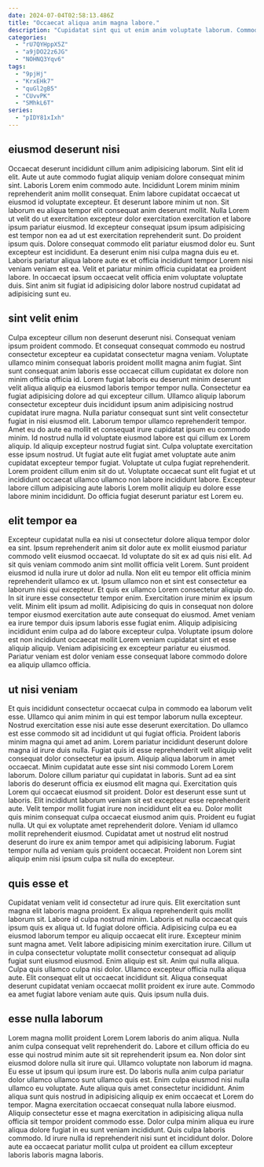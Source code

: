 ```yaml
---
date: 2024-07-04T02:58:13.486Z
title: "Occaecat aliqua anim magna labore."
description: "Cupidatat sint qui ut enim anim voluptate laborum. Commodo eiusmod qui dolor officia cupidatat do pariatur."
categories:
  - "rU7QYHppX5Z"
  - "a9jDO22z6JG"
  - "NOHNQ3Yqv6"
tags:
  - "9pjHj"
  - "KrxEHk7"
  - "quGl2gB5"
  - "CUvvPK"
  - "SMhkL6T"
series:
  - "pIDY81xIxh"
---
```



## eiusmod deserunt nisi

Occaecat deserunt incididunt cillum anim adipisicing laborum. Sint elit id elit. Aute ut aute commodo fugiat aliquip veniam dolore consequat minim sint. Laboris Lorem enim commodo aute. Incididunt Lorem minim minim reprehenderit anim mollit consequat. Enim labore cupidatat occaecat ut eiusmod id voluptate excepteur. Et deserunt labore minim ut non.
Sit laborum eu aliqua tempor elit consequat anim deserunt mollit. Nulla Lorem ut velit do ut exercitation excepteur dolor exercitation exercitation et labore ipsum pariatur eiusmod. Id excepteur consequat ipsum ipsum adipisicing est tempor non ea ad ut est exercitation reprehenderit sunt. Do proident ipsum quis. Dolore consequat commodo elit pariatur eiusmod dolor eu. Sunt excepteur est incididunt. Ea deserunt enim nisi culpa magna duis eu et.
Laboris pariatur aliqua labore aute ex et officia incididunt tempor Lorem nisi veniam veniam est ea. Velit et pariatur minim officia cupidatat ea proident labore. In occaecat ipsum occaecat velit officia enim voluptate voluptate duis. Sint anim sit fugiat id adipisicing dolor labore nostrud cupidatat ad adipisicing sunt eu.

## sint velit enim

Culpa excepteur cillum non deserunt deserunt nisi. Consequat veniam ipsum proident commodo. Et consequat consequat commodo eu nostrud consectetur excepteur ea cupidatat consectetur magna veniam. Voluptate ullamco minim consequat laboris proident mollit magna anim fugiat. Sint sunt consequat anim laboris esse occaecat cillum cupidatat ex dolore non minim officia officia id. Lorem fugiat laboris eu deserunt minim deserunt velit aliqua aliquip ea eiusmod laboris tempor tempor nulla. Consectetur ea fugiat adipisicing dolore ad qui excepteur cillum. Ullamco aliquip laborum consectetur excepteur duis incididunt ipsum anim adipisicing nostrud cupidatat irure magna.
Nulla pariatur consequat sunt sint velit consectetur fugiat in nisi eiusmod elit. Laborum tempor ullamco reprehenderit tempor. Amet eu do aute ea mollit et consequat irure cupidatat ipsum eu commodo minim. Id nostrud nulla id voluptate eiusmod labore est qui cillum ex Lorem aliquip.
Id aliquip excepteur nostrud fugiat sint. Culpa voluptate exercitation esse ipsum nostrud. Ut fugiat aute elit fugiat amet voluptate aute anim cupidatat excepteur tempor fugiat. Voluptate ut culpa fugiat reprehenderit. Lorem proident cillum enim sit do ut. Voluptate occaecat sunt elit fugiat et ut incididunt occaecat ullamco ullamco non labore incididunt labore. Excepteur labore cillum adipisicing aute laboris Lorem mollit aliquip eu dolore esse labore minim incididunt. Do officia fugiat deserunt pariatur est Lorem eu.

## elit tempor ea

Excepteur cupidatat nulla ea nisi ut consectetur dolore aliqua tempor dolor ea sint. Ipsum reprehenderit anim sit dolor aute ex mollit eiusmod pariatur commodo velit eiusmod occaecat. Id voluptate do sit ex ad quis nisi elit. Ad sit quis veniam commodo anim sint mollit officia velit Lorem. Sunt proident eiusmod id nulla irure ut dolor ad nulla. Non elit eu tempor elit officia minim reprehenderit ullamco ex ut. Ipsum ullamco non et sint est consectetur ea laborum nisi qui excepteur.
Et quis ex ullamco Lorem consectetur aliquip do. In sit irure esse consectetur tempor enim. Exercitation irure minim ex ipsum velit. Minim elit ipsum ad mollit.
Adipisicing do quis in consequat non dolore tempor eiusmod exercitation aute aute consequat do eiusmod. Amet veniam ea irure tempor duis ipsum laboris esse fugiat enim. Aliquip adipisicing incididunt enim culpa ad do labore excepteur culpa. Voluptate ipsum dolore est non incididunt occaecat mollit Lorem veniam cupidatat sint et esse aliquip aliquip. Veniam adipisicing ex excepteur pariatur eu eiusmod. Pariatur veniam est dolor veniam esse consequat labore commodo dolore ea aliquip ullamco officia.

## ut nisi veniam

Et quis incididunt consectetur occaecat culpa in commodo ea laborum velit esse. Ullamco qui anim minim in qui est tempor laborum nulla excepteur. Nostrud exercitation esse nisi aute esse deserunt exercitation. Do ullamco est esse commodo sit ad incididunt ut qui fugiat officia. Proident laboris minim magna qui amet ad anim. Lorem pariatur incididunt deserunt dolore magna id irure duis nulla. Fugiat quis id esse reprehenderit velit aliquip velit consequat dolor consectetur ea ipsum.
Aliquip aliqua laborum in amet occaecat. Minim cupidatat aute esse sint nisi commodo Lorem Lorem laborum. Dolore cillum pariatur qui cupidatat in laboris. Sunt ad ea sint laboris do deserunt officia ex eiusmod elit magna qui. Exercitation quis Lorem qui occaecat eiusmod sit proident. Dolor est deserunt esse sunt ut laboris. Elit incididunt laborum veniam sit est excepteur esse reprehenderit aute.
Velit tempor mollit fugiat irure non incididunt elit ea eu. Dolor mollit quis minim consequat culpa occaecat eiusmod anim quis. Proident eu fugiat nulla. Ut qui ex voluptate amet reprehenderit dolore. Veniam id ullamco mollit reprehenderit eiusmod. Cupidatat amet ut nostrud elit nostrud deserunt do irure ex anim tempor amet qui adipisicing laborum. Fugiat tempor nulla ad veniam quis proident occaecat. Proident non Lorem sint aliquip enim nisi ipsum culpa sit nulla do excepteur.

## quis esse et

Cupidatat veniam velit id consectetur ad irure quis. Elit exercitation sunt magna elit laboris magna proident. Ex aliqua reprehenderit quis mollit laborum sit. Labore id culpa nostrud minim. Laboris et nulla occaecat quis ipsum quis ex aliqua ut.
Id fugiat dolore officia. Adipisicing culpa eu ea eiusmod laborum tempor eu aliquip occaecat elit irure. Excepteur minim sunt magna amet. Velit labore adipisicing minim exercitation irure. Cillum ut in culpa consectetur voluptate mollit consectetur consequat ad aliquip fugiat sunt eiusmod eiusmod. Enim aliquip est sit. Anim qui nulla aliqua.
Culpa quis ullamco culpa nisi dolor. Ullamco excepteur officia nulla aliqua aute. Elit consequat elit ut occaecat incididunt sit. Aliqua consequat deserunt cupidatat veniam occaecat mollit proident ex irure aute. Commodo ea amet fugiat labore veniam aute quis. Quis ipsum nulla duis.

## esse nulla laborum

Lorem magna mollit proident Lorem Lorem laboris do anim aliqua. Nulla anim culpa consequat velit reprehenderit do. Labore et cillum officia do eu esse qui nostrud minim aute sit sit reprehenderit ipsum ea. Non dolor sint eiusmod dolore nulla sit irure qui.
Ullamco voluptate non laborum id magna. Eu esse ut ipsum qui ipsum irure est. Do laboris nulla anim culpa pariatur dolor ullamco ullamco sunt ullamco quis est. Enim culpa eiusmod nisi nulla ullamco eu voluptate. Aute aliqua quis amet consectetur incididunt.
Anim aliqua sunt quis nostrud in adipisicing aliquip ex enim occaecat et Lorem do tempor. Magna exercitation occaecat consequat nulla labore eiusmod. Aliquip consectetur esse et magna exercitation in adipisicing aliqua nulla officia sit tempor proident commodo esse. Dolor culpa minim aliqua eu irure aliqua dolore fugiat in eu sunt veniam incididunt. Quis culpa laboris commodo. Id irure nulla id reprehenderit nisi sunt et incididunt dolor. Dolore aute ea occaecat pariatur mollit culpa ut proident ea cillum excepteur laboris laboris magna laboris.

